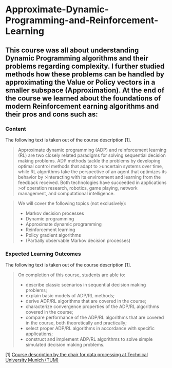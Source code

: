# Approximate-Dynamic-Programming-and-Reinforcement-Learning

This course was all about understanding Dynamic Programming algorithms and their problems regarding complexity. 
I further studied methods how these problems can be handled by approximating the Value or Policy vectors in a smaller subspace (Approximation).
At the end of the course we learned about the foundations of modern Reinforcement earning algorithms and their pros and cons such as:
- 

### Content

The following text is taken out of the course description [1].

>Approximate dynamic programming (ADP) and reinforcement learning (RL) are two closely related paradigms for solving sequential decision making problems. ADP methods tackle the problems by developing optimal control methods that adapt to >uncertain systems over time, while RL algorithms take the perspective of an agent that optimizes its behavior by >interacting with its environment and learning from the feedback received. Both technologies have succeeded in applications >of operation research, robotics, game playing, network management, and computational intelligence.

>We will cover the following topics (not exclusively):
>- Markov decision processes
>- Dynamic programming
>- Approximate dynamic programming
>- Reinforcement learning
>- Policy gradient algorithms
>- (Partially observable Markov decision processes) 

### Expected Learning Outcomes

The following text is taken out of the course description [1].

>On completion of this course, students are able to:
>- describe classic scenarios in sequential decision making problems;
>- explain basic models of ADP/RL methods;
>- derive ADP/RL algorithms that are covered in the course;
>- characterize convergence properties of the ADP/RL algorithms covered in the course;
>- compare performance of the ADP/RL algorithms that are covered in the course, both theoretically and practically;
>- select proper ADP/RL algorithms in accordance with specific applications;
>- construct and implement ADP/RL algorithms to solve simple simulated decision making problems.

[1] [Course description by the chair for data processing at Technical University Munich (TUM)](https://campus.tum.de/tumonline/wbLv.wbShowLVDetail?pStpSpNr=950432235)
